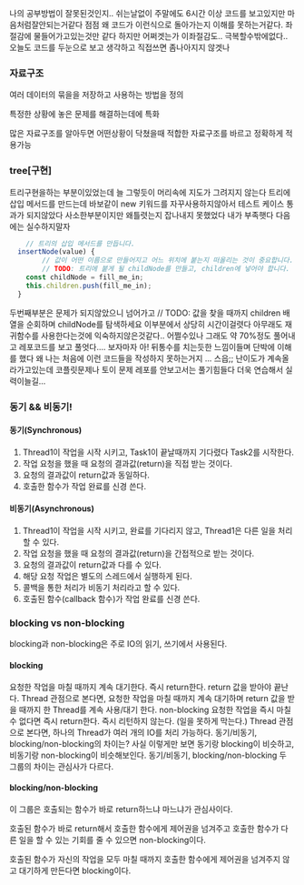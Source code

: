 나의 공부방법이 잘못된것인지.. 쉬는날없이 주말에도 6시간 이상 코드를 보고있지만 마음처럼잘안되는거같다
점점 왜 코드가 이런식으로 돌아가는지 이해를 못하는거같다. 좌절감에 물들어가고있는것만 같다
하지만 어쩌겟는가 이좌절감도.. 극복할수밖에없다.. 오늘도 코드를 두눈으로 보고 생각하고 직접쓰면 좀나아지지 않겟나

### 자료구조

여러 데이터의 묶을을 저장하고 사용하는 방법을 정의

특정한 상황에 놓은 문제를 해결하는데에 특화

많은 자료구조를 알아두면 어떤상황이 닥쳤을때 적합한 자료구조를 바르고 정확하게 적용가능

### tree[구현]

트리구현을하는 부분이있었는데 늘 그렇듯이 머리속에 지도가 그려지지 않는다
트리에 삽입 메서드를 만드는데 바보같이 new 키워드를 자꾸사용하지않아서 테스트 케이스 통과가 되지않았다
사소한부분이지만 왜틀렷는지 잡나내지 못했었다 내가 부족햇다 다음에는 실수하지말자

```js
	// 트리의 삽입 메서드를 만듭니다.
  insertNode(value) {
		// 값이 어떤 이름으로 만들어지고 어느 위치에 붙는지 떠올리는 것이 중요합니다.
		// TODO: 트리에 붙게 될 childNode를 만들고, children에 넣어야 합니다.
    const childNode = fill_me_in;
    this.children.push(fill_me_in);
  }
```

두번째부분은 문제가 되지않았으니 넘어가고
// TODO: 값을 찾을 때까지 children 배열을 순회하며 childNode를 탐색하세요
이부분에서 상당히 시간이걸렷다 아무래도 재귀함수를 사용한다는것에 익숙하지않은것같다.. 어쩔수있나
그래도 약 70%정도 풀어내고 레포코드를 보고 풀엇다.... 보자마자 아! 뒤통수를 치는듯한 느낌이들며 단박에 이해를 했다
왜 나는 처음에 이런 코드들을 작성하지 못하는거지 ... 스읍;; 난이도가 계속올라가고있는데 코플릿문제나 토이 문제 레포를 안보고서는
풀기힘들다 더욱 연습해서 실력이늘길...

### 동기 && 비동기!

#### 동기(Synchronous)

1. Thread1이 작업을 시작 시키고, Task1이 끝날때까지 기다렸다 Task2를 시작한다.
2. 작업 요청을 했을 때 요청의 결과값(return)을 직접 받는 것이다.
3. 요청의 결과값이 return값과 동일하다.
4. 호출한 함수가 작업 완료를 신경 쓴다.

#### 비동기(Asynchronous)

1. Thread1이 작업을 시작 시키고, 완료를 기다리지 않고, Thread1은 다른 일을 처리할 수 있다.
2. 작업 요청을 했을 때 요청의 결과값(return)을 간접적으로 받는 것이다.
3. 요청의 결과값이 return값과 다를 수 있다.
4. 해당 요청 작업은 별도의 스레드에서 실행하게 된다.
5. 콜백을 통한 처리가 비동기 처리라고 할 수 있다.
6. 호출된 함수(callback 함수)가 작업 완료를 신경 쓴다.

### blocking vs non-blocking

blocking과 non-blocking은 주로 IO의 읽기, 쓰기에서 사용된다.

#### blocking

요청한 작업을 마칠 때까지 계속 대기한다.
즉시 return한다.
return 값을 받아야 끝난다.
Thread 관점으로 본다면, 요청한 작업을 마칠 때까지 계속 대기하며 return 값을 받을 때까지 한 Thread를 계속 사용/대기 한다.
non-blocking
요청한 작업을 즉시 마칠 수 없다면 즉시 return한다.
즉시 리턴하지 않는다. (일을 못하게 막는다.)
Thread 관점으로 본다면, 하나의 Thread가 여러 개의 IO를 처리 가능하다.
동기/비동기, blocking/non-blocking의 차이는?
사실 이렇게만 보면 동기랑 blocking이 비슷하고, 비동기랑 non-blocking이 비슷해보인다.
동기/비동기, blocking/non-blocking 두 그룹의 차이는 관심사가 다르다.

#### blocking/non-blocking

이 그룹은 호출되는 함수가 바로 return하느냐 마느냐가 관심사이다.

호출된 함수가 바로 return해서 호출한 함수에게 제어권을 넘겨주고
호출한 함수가 다른 일을 할 수 있는 기회를 줄 수 있으면 non-blocking이다.

호출된 함수가 자신의 작업을 모두 마칠 때까지
호출한 함수에게 제어권을 넘겨주지 않고 대기하게 만든다면 blocking이다.
